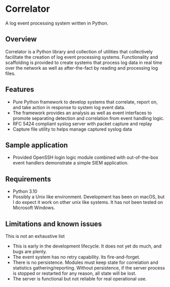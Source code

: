 # Correlator

A log event processing system written in Python.

## Overview

Correlator is a Python library and collection of utilities that collectively facilitate the creation of log event
processing systems. Functionality and scaffolding is provided to create systems that process log data in real time
over the network as well as after-the-fact by reading and processing log files. 

## Features

- Pure Python framework to develop systems that correlate, report on, and take action in response to system log
event data. 
- The framework provides an analysis as well as event interfaces to promote separating detection and correlation from
event handling logic.
- RFC 5424 compliant syslog server with packet capture and replay
- Capture file utility to helps manage captured syslog data

## Sample application

- Provided OpenSSH login logic module combined with out-of-the-box event handlers demonstrate a simple SIEM application.

## Requirements

- Python 3.10
- Possibly a Unix like environment. Development has been on macOS, but I do expect it work on other unix like systems.
It has not been tested on Microsoft Windows.

## Limitations and known issues

This is not an exhaustive list

- This is early in the development lifecycle. It does not yet do much, and bugs are plenty.
- The event system has no retry capability. Its fire-and-forget.
- There is no persistence. Modules must keep state for correlation and statistics gathering/reporting. Without
persistence, if the server process is stopped or restarted for any reason, all state will be lost.
- The server is functional but not reliable for real operational use.


